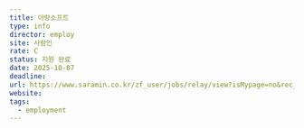 ```yaml
---
title: 아랑소프트
type: info
director: employ
site: 사람인
rate: C
status: 지원 완료
date: 2025-10-07
deadline:
url: https://www.saramin.co.kr/zf_user/jobs/relay/view?isMypage=no&rec_idx=51929903&recommend_ids=eJxNz8ENQzEIA9BpegeDAz53kO6%2FRaPfKuT45NgidKVj8dNur3rTVRmJ4QqZbeKfLnhu%2BsMWO2PSpVZONxWxJs1w2ukqCGimyDKdx8u4rDbjRxTq6hIlDNGqHiYt%2Bkx17LWLEHCfYfD5fpsH%2FKQkAk%2F3C0syQAA%3D&view_type=search&searchword=%EB%B0%B1%EC%97%94%EB%93%9C&searchType=search&gz=1&t_ref_content=generic&t_ref=search&relayNonce=bccd056b07afc80b9b92&paid_fl=n&search_uuid=1a46aeb9-58b7-479b-ba6b-dba312d989b1&immediately_apply_layer_open=n#seq=0
website:
tags:
  - employment
---
```







